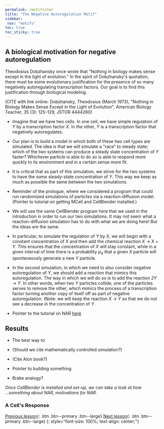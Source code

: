 ```yaml
---
permalink: /motifs/nar
title: "The Negative Autoregulation Motif"
sidebar:
 nav: "motifs"
toc: true
toc_sticky: true
---
```


## A biological motivation for negative autoregulation


Theodosius Dobzhansky once wrote that "Nothing in biology makes sense except in the light of evolution." In the spirit of Dobzhansky's quotation, there must be some evolutionary justification for the presence of so many negatively autoregulating transcription factors. Our goal is to find this justification through biological modeling.

(CITE with link online:  Dobzhansky, Theodosius (March 1973), "Nothing in Biology Makes Sense Except in the Light of Evolution", American Biology Teacher, 35 (3): 125–129, JSTOR 4444260)

* Imagine that we have two cells.  In one cell, we have simple regulation of *Y* by a transcription factor *X*. In the other, *Y* is a transcription factor that negatively autoregulates.

* Our plan is to build a model in which both of these two cell types are simulated. The idea is that we will simulate a "race" to steady state; which of the two systems can produce a steady state concentration of *Y* faster? Whichever particle is able to do so is able to respond more quickly to its environment and in a certain sense more fit.

* It is critical that as part of this simulation, we strive for the two systems to have the *same* steady-state concentration of *Y*. This way we keep as much as possible the same between the two simulations.

* Reminder of the prologue, where we considered a program that could run randomized simulations of particles via a reaction-diffusion model. (Pointer to tutorial on getting MCell and CellBlender installed.)

* We will use the same CellBlender program here that we used in the introduction in order to run our two simulations.  It may not seem what a reaction-diffusion simulation has to do with what we are doing here! But the ideas are the same.

* In particular, to simulate the regulation of *Y* by *X*, we will begin with a constant concentration of *X* and then add the chemical reaction *X* → *X* + *Y*.  This ensures that the concentration of *X* will stay constant, while in a given interval of time there is a probability *p*<sub>*X*</sub> that a given *X* particle will spontaneously generate a new *Y* particle.

* In the second simulation, in which we need to also consider negative autoregulation of *Y*, we should add a reaction that mimics this autoregulation.  The way in which we will do so is to add the reaction *2Y* → *Y*. In other words, when two *Y* particles collide, one of the particles serves to remove the other, which mimics the process of a transcription factor turning another copy of itself off as part of negative autoregulation. (Note: we will keep the reaction *X* → *Y* so that we do not see a decrease in the concentration of *Y*.

* Pointer to the tutorial on NAR [here](tutorial_nar)

## Results

* The best way to

* (Should we cite mathematically controlled simulation?)

* (Cite Alon book?)



* Pointer to building something

* Brake analogy?

*Once CellBlender is installed and set-up, we can take a look at how ...something about NAR, motivations for NAR.*

### A Cell's Response

[Previous lesson](finding){: .btn .btn--primary .btn--large} [Next lesson](feed){: .btn .btn--primary .btn--large}
{: style="font-size: 100%; text-align: center;"}
